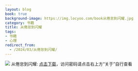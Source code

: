 ```yaml
---
layout: blog
book: true
background-image: https://img.locyoo.com/book从倦怠到闪耀.jpg
category: 书籍
title: 从倦怠到闪耀
tags:
- 书籍
- 心理
redirect_from:
  - /2024/03/从倦怠到闪耀/
---
```

![](https://img.locyoo.com/book从倦怠到闪耀.jpg)
从倦怠到闪耀: <a name = "ref1" href="https://089m.com/f/50983618-1314482693-eb9c57?p=3619">点击下载</a>，访问密码请点击右上方“关于”自行查看